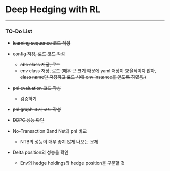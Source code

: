# Deep Hedging with RL

---
### TO-Do List
- ~~learning sequence 코드 작성~~
- ~~config 저장, 로드 코드 작성~~
  - ~~abc class 저장, 로드~~
  - ~~env class 저장, 로드 (매우 큰 크기 때문에 yaml 저장이 효율적이지 않아, class name만 저장하고 로드 시에 env instance를 얻도록 하였음.)~~
- ~~pnl evaluation 코드 작성~~
  - 검증하기
- ~~pnl graph 표시 코드 작성~~

- ~~DDPG 성능 확인~~

- No-Transaction Band Net과 pnl 비교
  - NTB의 성능이 매우 좋지 않게 나오는 문제


- Delta position의 성능을 확인
  - Env의 hedge holdings와 hedge position을 구분할 것